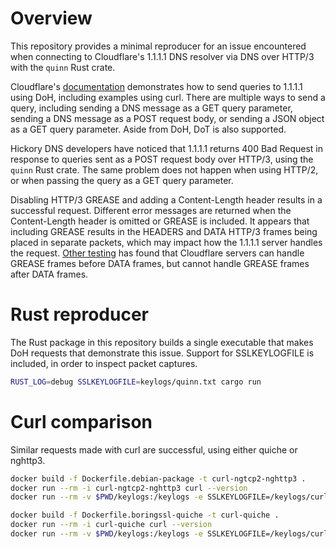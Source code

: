 # Overview

This repository provides a minimal reproducer for an issue encountered when
connecting to Cloudflare's 1.1.1.1 DNS resolver via DNS over HTTP/3 with the
`quinn` Rust crate.

Cloudflare's [documentation][cf-docs] demonstrates how to send queries to
1.1.1.1 using DoH, including examples using curl. There are multiple ways to
send a query, including sending a DNS message as a GET query parameter, sending
a DNS message as a POST request body, or sending a JSON object as a GET query
parameter. Aside from DoH, DoT is also supported.

[cf-docs]: https://developers.cloudflare.com/1.1.1.1/encryption/dns-over-https/make-api-requests/dns-wireformat/#using-post

Hickory DNS developers have noticed that 1.1.1.1 returns 400 Bad Request in
response to queries sent as a POST request body over HTTP/3, using the `quinn`
Rust crate. The same problem does not happen when using HTTP/2, or when passing
the query as a GET query parameter.

Disabling HTTP/3 GREASE and adding a Content-Length header results in a
successful request. Different error messages are returned when the
Content-Length header is omitted or GREASE is included. It appears that
including GREASE results in the HEADERS and DATA HTTP/3 frames being placed in
separate packets, which may impact how the 1.1.1.1 server handles the request.
[Other testing][steffengy-comment] has found that Cloudflare servers can handle
GREASE frames before DATA frames, but cannot handle GREASE frames after DATA
frames.

[steffengy-comment]: https://github.com/hyperium/h3/issues/206#issuecomment-2617014977

# Rust reproducer

The Rust package in this repository builds a single executable that makes DoH
requests that demonstrate this issue. Support for SSLKEYLOGFILE is included, in
order to inspect packet captures.

```sh
RUST_LOG=debug SSLKEYLOGFILE=keylogs/quinn.txt cargo run
```

# Curl comparison

Similar requests made with curl are successful, using either quiche or nghttp3.

```sh
docker build -f Dockerfile.debian-package -t curl-ngtcp2-nghttp3 .
docker run --rm -i curl-ngtcp2-nghttp3 curl --version
docker run --rm -v $PWD/keylogs:/keylogs -e SSLKEYLOGFILE=/keylogs/curl-ngtcp2-nghttp3.txt curl-ngtcp2-nghttp3 curl --http3-only --header 'content-type: application/dns-message' --data-binary @request.bin https://cloudflare-dns.com/dns-query --output - | xxd

docker build -f Dockerfile.boringssl-quiche -t curl-quiche .
docker run --rm -i curl-quiche curl --version
docker run --rm -v $PWD/keylogs:/keylogs -e SSLKEYLOGFILE=/keylogs/curl-quiche.txt curl-quiche curl --http3-only --header 'content-type: application/dns-message' --data-binary @request.bin https://cloudflare-dns.com/dns-query --output - | xxd
```
